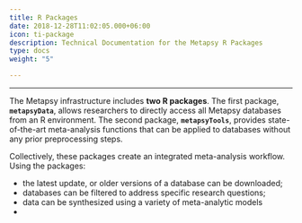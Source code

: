 ```yaml
---
title: R Packages
date: 2018-12-28T11:02:05.000+06:00
icon: ti-package
description: Technical Documentation for the Metapsy R Packages
type: docs
weight: "5"

---
```

***

The Metapsy infrastructure includes **two R packages**. The first package, **`metapsyData`**, allows researchers to directly access all Metapsy databases from an R environment. The second package, **`metapsyTools`**, provides state-of-the-art meta-analysis functions that can be applied to databases without any prior preprocessing steps.

Collectively, these packages create an integrated meta-analysis workflow. Using the packages:

* the latest update, or older versions of a database can be downloaded;
* databases can be filtered to address specific research questions;
* data can be synthesized using a variety of meta-analytic models
* 